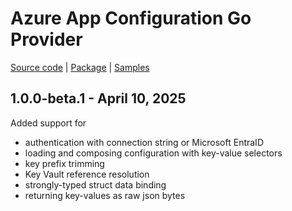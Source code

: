 # Azure App Configuration Go Provider

[Source code][source_code] | [Package][package] | [Samples][samples]

## 1.0.0-beta.1 - April 10, 2025

Added support for
- authentication with connection string or Microsoft EntraID
- loading and composing configuration with key-value selectors
- key prefix trimming
- Key Vault reference resolution
- strongly-typed struct data binding 
- returning key-values as raw json bytes

[source_code]: https://github.com/Azure/AppConfiguration-GoProvider
[package]: https://learn.microsoft.com/azure/azure-app-configuration/quickstart-azure-kubernetes-service
[samples]: https://github.com/Azure/AppConfiguration-GoProvider/tree/main/example
